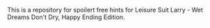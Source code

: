 This is a repository for spoilert free hints for Leisure Suit Larry - Wet Dreams Don't Dry, Happy Ending Edition.
